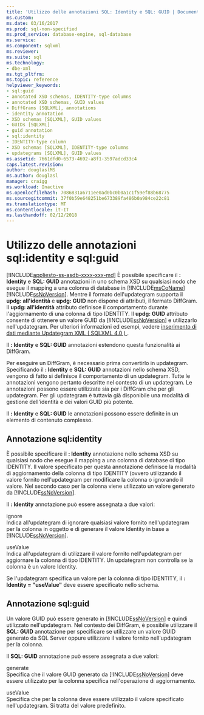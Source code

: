 ```yaml
---
title: 'Utilizzo delle annotazioni SQL: Identity e SQL: GUID | Documenti Microsoft'
ms.custom: 
ms.date: 03/16/2017
ms.prod: sql-non-specified
ms.prod_service: database-engine, sql-database
ms.service: 
ms.component: sqlxml
ms.reviewer: 
ms.suite: sql
ms.technology:
- dbe-xml
ms.tgt_pltfrm: 
ms.topic: reference
helpviewer_keywords:
- sql:guid
- annotated XSD schemas, IDENTITY-type columns
- annotated XSD schemas, GUID values
- DiffGrams [SQLXML], annotations
- identity annotation
- XSD schemas [SQLXML], GUID values
- GUIDs [SQLXML]
- guid annotation
- sql:identity
- IDENTITY-type column
- XSD schemas [SQLXML], IDENTITY-type columns
- updategrams [SQLXML], GUID values
ms.assetid: 7661dfd0-6573-4692-a8f1-3597adcd33c4
caps.latest.revision: 
author: douglaslMS
ms.author: douglasl
manager: craigg
ms.workload: Inactive
ms.openlocfilehash: 7086831a6711ee0ad0bc0b0a1c1f59ef88b68775
ms.sourcegitcommit: 37f0b59e648251be673389fa486b0a984ce22c81
ms.translationtype: MT
ms.contentlocale: it-IT
ms.lasthandoff: 02/12/2018
---
```

# <a name="using-the-sqlidentity-and-sqlguid-annotations"></a>Utilizzo delle annotazioni sql:identity e sql:guid
[!INCLUDE[appliesto-ss-asdb-xxxx-xxx-md](../../includes/appliesto-ss-asdb-xxxx-xxx-md.md)]
È possibile specificare il **: Identity** e **SQL: GUID** annotazioni in uno schema XSD su qualsiasi nodo che esegue il mapping a una colonna di database in [!INCLUDE[msCoName](../../includes/msconame-md.md)] [!INCLUDE[ssNoVersion](../../includes/ssnoversion-md.md)]. Mentre il formato dell'updategram supporta il **updg: all'identità** e **updg: GUID** non dispone di attributi, il formato DiffGram. Il **updg: all'identità** attributo definisce il comportamento durante l'aggiornamento di una colonna di tipo IDENTITY. Il **updg: GUID** attributo consente di ottenere un valore GUID da [!INCLUDE[ssNoVersion](../../includes/ssnoversion-md.md)] e utilizzarlo nell'updategram. Per ulteriori informazioni ed esempi, vedere [inserimento di dati mediante Updategram XML &#40; SQLXML 4.0 &#41; ](../../relational-databases/sqlxml-annotated-xsd-schemas-xpath-queries/updategrams/inserting-data-using-xml-updategrams-sqlxml-4-0.md).  
  
 Il **: Identity** e **SQL: GUID** annotazioni estendono questa funzionalità ai DiffGram.  
  
 Per eseguire un DiffGram, è necessario prima convertirlo in updategram. Specificando il **: Identity** e **SQL: GUID** annotazioni nello schema XSD, vengono di fatto si definisce il comportamento di un updategram. Tutte le annotazioni vengono pertanto descritte nel contesto di un updategram. Le annotazioni possono essere utilizzate sia per i DiffGram che per gli updategram. Per gli updategram è tuttavia già disponibile una modalità di gestione dell'identità e dei valori GUID più potente.  
  
 Il **: Identity** e **SQL: GUID** le annotazioni possono essere definite in un elemento di contenuto complesso.  
  
## <a name="sqlidentity-annotation"></a>Annotazione sql:identity  
 È possibile specificare il **: Identity** annotazione nello schema XSD su qualsiasi nodo che esegue il mapping a una colonna di database di tipo IDENTITY. Il valore specificato per questa annotazione definisce la modalità di aggiornamento della colonna di tipo IDENTITY (ovvero utilizzando il valore fornito nell'updategram per modificare la colonna o ignorando il valore. Nel secondo caso per la colonna viene utilizzato un valore generato da [!INCLUDE[ssNoVersion](../../includes/ssnoversion-md.md)].  
  
 Il **: Identity** annotazione può essere assegnata a due valori:  
  
 ignore  
 Indica all'updategram di ignorare qualsiasi valore fornito nell'updategram per la colonna in oggetto e di generare il valore Identity in base a [!INCLUDE[ssNoVersion](../../includes/ssnoversion-md.md)].  
  
 useValue  
 Indica all'updategram di utilizzare il valore fornito nell'updategram per aggiornare la colonna di tipo IDENTITY. Un updategram non controlla se la colonna è un valore Identity.  
  
 Se l'updategram specifica un valore per la colonna di tipo IDENTITY, il **: Identity = "useValue"** deve essere specificato nello schema.  
  
## <a name="sqlguid-annotation"></a>Annotazione sql:guid  
 Un valore GUID può essere generato in [!INCLUDE[ssNoVersion](../../includes/ssnoversion-md.md)] e quindi utilizzato nell'updategram. Nel contesto dei DiffGram, è possibile utilizzare il **SQL: GUID** annotazione per specificare se utilizzare un valore GUID generato da SQL Server oppure utilizzare il valore fornito nell'updategram per la colonna.  
  
 Il **SQL: GUID** annotazione può essere assegnata a due valori:  
  
 generate  
 Specifica che il valore GUID generato da [!INCLUDE[ssNoVersion](../../includes/ssnoversion-md.md)] deve essere utilizzato per la colonna specifica nell'operazione di aggiornamento.  
  
 useValue  
 Specifica che per la colonna deve essere utilizzato il valore specificato nell'updategram. Si tratta del valore predefinito.  
  
  
